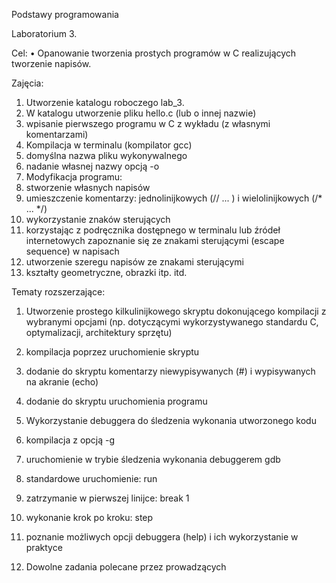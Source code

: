 Podstawy programowania

Laboratorium 3.

Cel:
• Opanowanie tworzenia prostych programów w C realizujących tworzenie napisów.

Zajęcia:
1. Utworzenie katalogu roboczego lab_3.
2. W katalogu utworzenie pliku hello.c (lub o innej nazwie)
1. wpisanie pierwszego programu w C z wykładu (z własnymi komentarzami)
3. Kompilacja w terminalu (kompilator gcc)
1. domyślna nazwa pliku wykonywalnego
2. nadanie własnej nazwy opcją -o
4. Modyfikacja programu:
1. stworzenie własnych napisów
2. umieszczenie komentarzy: jednolinijkowych (// ... ) i wielolinijkowych (/* ... */)
3. wykorzystanie znaków sterujących
1. korzystając z podręcznika dostępnego w terminalu lub źródeł internetowych
zapoznanie się ze znakami sterującymi (escape sequence) w napisach
2. utworzenie szeregu napisów ze znakami sterującymi
1. kształty geometryczne, obrazki itp. itd.

Tematy rozszerzające:
1. Utworzenie prostego kilkulinijkowego skryptu dokonującego kompilacji z wybranymi opcjami
(np. dotyczącymi wykorzystywanego standardu C, optymalizacji, architektury sprzętu)
1. kompilacja poprzez uruchomienie skryptu
2. dodanie do skryptu komentarzy niewypisywanych (#) i wypisywanych na akranie (echo)
3. dodanie do skryptu uruchomienia programu

2. Wykorzystanie debuggera do śledzenia wykonania utworzonego kodu
1. kompilacja z opcją -g
2. uruchomienie w trybie śledzenia wykonania debuggerem gdb
1. standardowe uruchomienie: run
2. zatrzymanie w pierwszej linijce: break 1
3. wykonanie krok po kroku: step
3. poznanie możliwych opcji debuggera (help) i ich wykorzystanie w praktyce
3. Dowolne zadania polecane przez prowadzących

